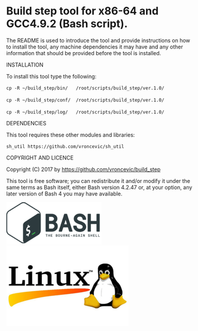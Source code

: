 Build step tool for x86-64 and GCC4.9.2 (Bash script).
================================================================================

The README is used to introduce the tool and provide instructions on
how to install the tool, any machine dependencies it may have and any
other information that should be provided before the tool is installed.

INSTALLATION

To install this tool type the following:

	cp -R ~/build_step/bin/   /root/scripts/build_step/ver.1.0/

	cp -R ~/build_step/conf/  /root/scripts/build_step/ver.1.0/

	cp -R ~/build_step/log/   /root/scripts/build_step/ver.1.0/


DEPENDENCIES

This tool requires these other modules and libraries:

	sh_util https://github.com/vroncevic/sh_util

COPYRIGHT AND LICENCE

Copyright (C) 2017 by https://github.com/vroncevic/build_step

This tool is free software; you can redistribute it and/or modify
it under the same terms as Bash itself, either Bash version 4.2.47 or,
at your option, any later version of Bash 4 you may have available.

![alt tag](https://raw.githubusercontent.com/vroncevic/build_step/master/bash_logo.png)
![alt tag](https://raw.githubusercontent.com/vroncevic/build_step/master/linux_logo.jpg)

